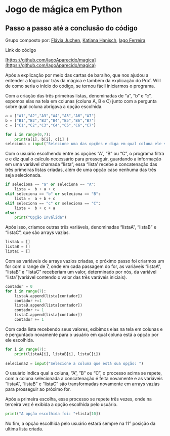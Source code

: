 # Jogo de mágica em Python

## Passo a passo até a conclusão do código

Grupo composto por: [Flávia Juchen](https://github.com/flaviajuchen), [Katiana Hanisch](https://github.com/KatianaHanisch), [Iago Ferreira](https://github.com/iagoaparecido)

Link do código

[https://github.com/IagoAparecido/magica](https://github.com/IagoAparecido/magica)

Após a explicação por meio das cartas de baralho, que nos ajudou a entender a lógica por trás da mágica e também da explicação do Prof. Will de como seria o início do código, se tornou fácil iniciarmos o programa.

Com a criação das três primeiras listas, denominadas de “a”, ”b” e “c”, expomos elas na tela em colunas (coluna A, B e C) junto com a pergunta sobre qual coluna abrigava  a opção escolhida.

```python
a = ["A1","A2","A3","A4","A5","A6","A7"]
b = ["B1","B2","B3","B4","B5","B6","B7"]
c = ["C1","C2","C3","C4","C5","C6","C7"]

for i in range(0,7):
    print(a[i], b[i], c[i] )
seleciona = input("Selecione uma das opções e diga em qual coluna ele se encontra: ")
```

Com o usuário escolhendo entre as opções “A”, “B” ou “C”, o programa filtra e e diz qual o calculo necessário para prosseguir, guardando a informação em uma variável chamada ”lista”, essa “lista’ recebe a concatenação das três primeiras listas criadas, além de uma opção caso nenhuma das três seja selecionada.

```python
if seleciona == "a" or seleciona == "A":
    lista =  b + a + c
elif seleciona == "b" or seleciona == "B":
    lista =  a + b + c
elif seleciona == "c" or seleciona == "C":
    lista =  b + c + a
else:
    print("Opção Inválida")
```

Após isso, criamos outras três variáveis, denominadas “listaA”, “listaB” e “listaC”, que são arrays vazias.

```python
listaA = []
listaB = []
listaC = []
```

Com as variáveis de arrays vazios criadas, o próximo passo foi criarmos um for com o range de 7, onde em cada passagem do for, as variáveis “listaA”, “listaB” e “listaC” receberiam um valor, determinado por nós, da variável “lista”(variável contendo o valor das três varáveis iniciais).

```python
contador = 0
for i in range(7):
    listaA.append(lista[contador])
    contador +=1
    listaB.append(lista[contador])
    contador += 1
    listaC.append(lista[contador])
    contador += 1
```

Com cada lista recebendo seus valores, exibimos elas na tela em colunas e é perguntado novamente para o usuário em qual coluna está a opção por ele escolhida.

```python
for i in range(7):
    print(listaA[i], listaB[i], listaC[i])
    
seleciona2 = input("Selecione a coluna que está sua opção: ")
```

O usuário indica qual a coluna, “A”, ”B” ou “C”, o processo acima se repete, com a coluna selecionada a concatenação é feita novamente e as variáveis “listaA”, “listaB” e “listaC” são transformadas novamente em arrays vazias para prosseguir ao próximo for.

Após a primeira escolha, esse processo se repete três vezes, onde na terceira vez é exibida a opção escolhida pelo usuário.

```python
print("A opção escolhida foi: "+lista[10])
```

No fim, a opção escolhida pelo usuário estará sempre na 11° posição da ultima lista criada.
